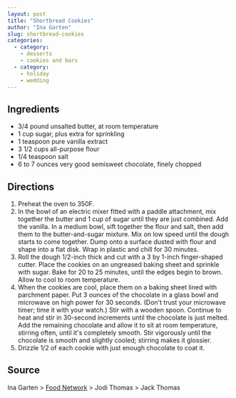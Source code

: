 ```yaml
---
layout: post
title: "Shortbread Cookies"
author: "Ina Garten"
slug: shortbread-cookies
categories:
  - category:
    - desserts
    - cookies and bars
  - category:
    - holiday
    - wedding
---
```


## Ingredients

- 3/4 pound unsalted butter, at room temperature
- 1 cup sugar, plus extra for sprinkling
- 1 teaspoon pure vanilla extract
- 3 1/2 cups all-purpose flour
- 1/4 teaspoon salt
- 6 to 7 ounces very good semisweet chocolate, finely chopped

## Directions

1. Preheat the oven to 350F.
2. In the bowl of an electric mixer fitted with a paddle attachment, mix together the butter and 1 cup of sugar until they are just combined. Add the vanilla. In a medium bowl, sift together the flour and salt, then add them to the butter-and-sugar mixture. Mix on low speed until the dough starts to come together. Dump onto a surface dusted with flour and shape into a flat disk. Wrap in plastic and chill for 30 minutes.
3. Roll the dough 1/2-inch thick and cut with a 3 by 1-inch finger-shaped cutter. Place the cookies on an ungreased baking sheet and sprinkle with sugar. Bake for 20 to 25 minutes, until the edges begin to brown. Allow to cool to room temperature.
4. When the cookies are cool, place them on a baking sheet lined with parchment paper. Put 3 ounces of the chocolate in a glass bowl and microwave on high power for 30 seconds. (Don't trust your microwave timer; time it with your watch.) Stir with a wooden spoon. Continue to heat and stir in 30-second increments until the chocolate is just melted. Add the remaining chocolate and allow it to sit at room temperature, stirring often, until it's completely smooth. Stir vigorously until the chocolate is smooth and slightly cooled; stirring makes it glossier.
5. Drizzle 1/2 of each cookie with just enough chocolate to coat it.

## Source

Ina Garten > [Food Network](https://www.foodnetwork.com/recipes/ina-garten/shortbread-cookies-recipe-1945855) > Jodi Thomas > Jack Thomas
